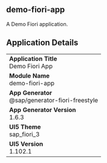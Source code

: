 ## demo-fiori-app

A Demo Fiori application.

## Application Details
|               |
| ------------- |
|**Application Title**<br>Demo Fiori App|
|**Module Name**<br>demo-fiori-app|
|**App Generator**<br>@sap/generator-fiori-freestyle|
|**App Generator Version**<br>1.6.3|
|**UI5 Theme**<br>sap_fiori_3|
|**UI5 Version**<br>1.102.1|

